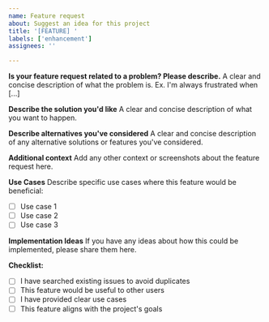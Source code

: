 ```yaml
---
name: Feature request
about: Suggest an idea for this project
title: '[FEATURE] '
labels: ['enhancement']
assignees: ''

---
```


**Is your feature request related to a problem? Please describe.**
A clear and concise description of what the problem is. Ex. I'm always frustrated when [...]

**Describe the solution you'd like**
A clear and concise description of what you want to happen.

**Describe alternatives you've considered**
A clear and concise description of any alternative solutions or features you've considered.

**Additional context**
Add any other context or screenshots about the feature request here.

**Use Cases**
Describe specific use cases where this feature would be beneficial:
- [ ] Use case 1
- [ ] Use case 2
- [ ] Use case 3

**Implementation Ideas**
If you have any ideas about how this could be implemented, please share them here.

**Checklist:**
- [ ] I have searched existing issues to avoid duplicates
- [ ] This feature would be useful to other users
- [ ] I have provided clear use cases
- [ ] This feature aligns with the project's goals 